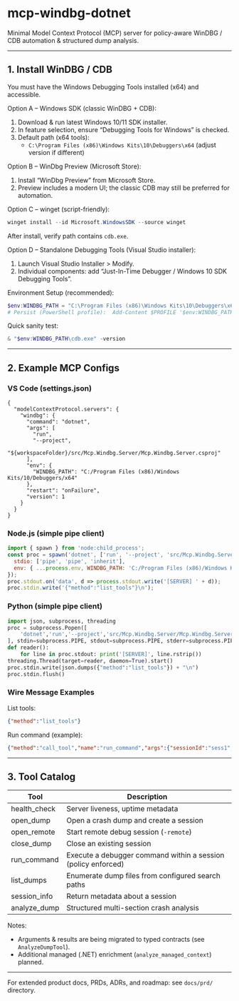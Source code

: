 # mcp-windbg-dotnet

Minimal Model Context Protocol (MCP) server for policy-aware WinDBG / CDB automation & structured dump analysis.

---
## 1. Install WinDBG / CDB
You must have the Windows Debugging Tools installed (x64) and accessible.

Option A – Windows SDK (classic WinDBG + CDB):
1. Download & run latest Windows 10/11 SDK installer.
2. In feature selection, ensure “Debugging Tools for Windows” is checked.
3. Default path (x64 tools):
   - `C:\Program Files (x86)\Windows Kits\10\Debuggers\x64` (adjust version if different)

Option B – WinDbg Preview (Microsoft Store):
1. Install “WinDbg Preview” from Microsoft Store.
2. Preview includes a modern UI; the classic CDB may still be preferred for automation.

Option C – winget (script-friendly):
```powershell
winget install --id Microsoft.WindowsSDK --source winget
```
After install, verify path contains `cdb.exe`.

Option D – Standalone Debugging Tools (Visual Studio installer):
1. Launch Visual Studio Installer > Modify.
2. Individual components: add “Just-In-Time Debugger / Windows 10 SDK Debugging Tools”.

Environment Setup (recommended):
```powershell
$env:WINDBG_PATH = "C:\Program Files (x86)\Windows Kits\10\Debuggers\x64"
# Persist (PowerShell profile):  Add-Content $PROFILE '$env:WINDBG_PATH="C:\Program Files (x86)\Windows Kits\10\Debuggers\x64"'
```
Quick sanity test:
```powershell
& "$env:WINDBG_PATH\cdb.exe" -version
```

---
## 2. Example MCP Configs

### VS Code (settings.json)
```jsonc
{
  "modelContextProtocol.servers": {
    "windbg": {
      "command": "dotnet",
      "args": [
        "run",
        "--project",
        "${workspaceFolder}/src/Mcp.Windbg.Server/Mcp.Windbg.Server.csproj"
      ],
      "env": {
        "WINDBG_PATH": "C:/Program Files (x86)/Windows Kits/10/Debuggers/x64"
      },
      "restart": "onFailure",
      "version": 1
    }
  }
}
```

### Node.js (simple pipe client)
```javascript
import { spawn } from 'node:child_process';
const proc = spawn('dotnet', ['run', '--project', 'src/Mcp.Windbg.Server/Mcp.Windbg.Server.csproj'], {
  stdio: ['pipe', 'pipe', 'inherit'],
  env: { ...process.env, WINDBG_PATH: 'C:/Program Files (x86)/Windows Kits/10/Debuggers/x64' }
});
proc.stdout.on('data', d => process.stdout.write('[SERVER] ' + d));
proc.stdin.write('{"method":"list_tools"}\n');
```

### Python (simple pipe client)
```python
import json, subprocess, threading
proc = subprocess.Popen([
    'dotnet','run','--project','src/Mcp.Windbg.Server/Mcp.Windbg.Server.csproj'
], stdin=subprocess.PIPE, stdout=subprocess.PIPE, stderr=subprocess.PIPE, text=True)
def reader():
    for line in proc.stdout: print('[SERVER]', line.rstrip())
threading.Thread(target=reader, daemon=True).start()
proc.stdin.write(json.dumps({"method":"list_tools"}) + "\n")
proc.stdin.flush()
```

### Wire Message Examples
List tools:
```json
{"method":"list_tools"}
```
Run command (example):
```json
{"method":"call_tool","name":"run_command","args":{"sessionId":"sess1","command":"!analyze -v"}}
```

---
## 3. Tool Catalog
| Tool | Description |
|------|-------------|
| health_check | Server liveness, uptime metadata |
| open_dump | Open a crash dump and create a session |
| open_remote | Start remote debug session (`-remote`) |
| close_dump | Close an existing session |
| run_command | Execute a debugger command within a session (policy enforced) |
| list_dumps | Enumerate dump files from configured search paths |
| session_info | Return metadata about a session |
| analyze_dump | Structured multi-section crash analysis |

Notes:
- Arguments & results are being migrated to typed contracts (see `AnalyzeDumpTool`).
- Additional managed (.NET) enrichment (`analyze_managed_context`) planned.

---
For extended product docs, PRDs, ADRs, and roadmap: see `docs/prd/` directory.

